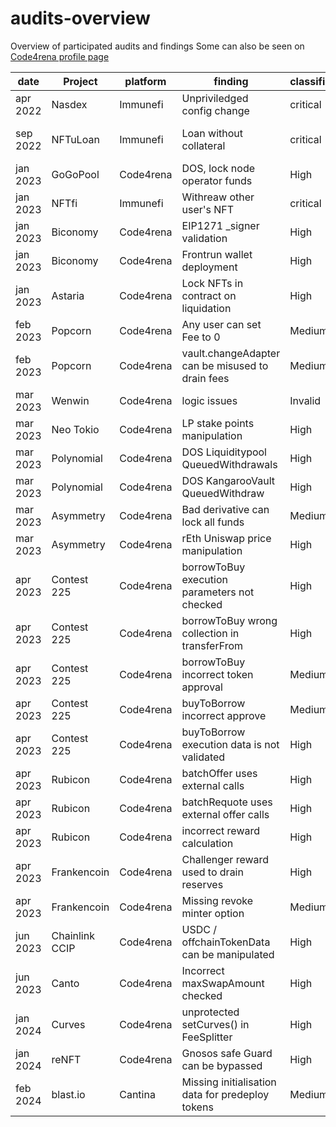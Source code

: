 # audits-overview
Overview of participated audits and findings
Some can also be seen on [Code4rena profile page](https://code4rena.com/@Lirios)

| date | Project | platform | finding | classification | type | link |
| --- | --- | --- | --- | --- | --- | --- |
| apr 2022 | Nasdex | Immunefi | Unpriviledged config change | critical | access control | [contract](https://polygonscan.com/address/0xC01bd61922702D06fA0EA91D2672AEba4Cd7E6d3) |
| sep 2022 | NFTuLoan | Immunefi | Loan without collateral | critical | Incomplete Hash for signature verification | [Imunefi](https://bugs.immunefi.com/dashboard/submission/11692) |
| jan 2023 | GoGoPool | Code4rena | DOS, lock node operator funds  | High | DOS, access control | [Github Issue](https://github.com/code-423n4/2022-12-gogopool-findings/issues/792) |
| jan 2023 | NFTfi | Immunefi | Withreaw other user's NFT | critical | Incorrect ownership check | [contract](https://etherscan.io/address/0x18faa7748Bfd533638Aab95c2E26F4df00614aeb) |
| jan 2023 | Biconomy  | Code4rena | EIP1271 _signer validation | High | EIP1271 _signer validation | [Github issue](https://github.com/code-423n4/2023-01-biconomy-findings/issues/334) |
| jan 2023 | Biconomy | Code4rena | Frontrun wallet deployment | High | frontrun risk | [Github issue](https://github.com/code-423n4/2023-01-biconomy-findings/issues/364) |
| jan 2023 | Astaria | Code4rena | Lock NFTs in contract on liquidation | High | calldata validation | [Github issue](https://github.com/code-423n4/2023-01-astaria-findings/issues/521) |
| feb 2023 | Popcorn | Code4rena | Any user can set Fee to 0 | Medium | input validation | [Github issue](https://github.com/code-423n4/2023-01-popcorn-findings/issues/464) |
| feb 2023 | Popcorn | Code4rena | vault.changeAdapter can be misused to drain fees | Medium | access control | [Github issue](https://github.com/code-423n4/2023-01-popcorn-findings/issues/515) |
| mar 2023 | Wenwin | Code4rena | logic issues | Invalid | logic | [Github issue](https://github.com/code-423n4/2023-03-wenwin-findings/issues/221) |
| mar 2023 | Neo Tokio | Code4rena | LP stake points manipulation | High | precision loss | [Github issue](https://github.com/code-423n4/2023-03-neotokyo-findings/issues/16) |
| mar 2023 | Polynomial | Code4rena | DOS Liquiditypool QueuedWithdrawals | High | logic | [Github issue](https://github.com/code-423n4/2023-03-polynomial-findings/issues/103) |
| mar 2023 | Polynomial | Code4rena | DOS KangarooVault QueuedWithdraw | High | logic | [Github issue](https://github.com/code-423n4/2023-03-polynomial-findings/issues/105) |
| mar 2023 | Asymmetry | Code4rena | Bad derivative can lock all funds | Medium | validation | [Github issue](https://github.com/code-423n4/2023-03-asymmetry-findings/issues/545) |
| mar 2023 | Asymmetry | Code4rena | rEth Uniswap price manipulation | High | uniswap spot price | [Github issue](https://github.com/code-423n4/2023-03-asymmetry-findings/issues/555) |
| apr 2023 | Contest 225 | Code4rena | borrowToBuy execution parameters not checked | High | calldata validation | []() |
| apr 2023 | Contest 225 | Code4rena | borrowToBuy wrong collection in transferFrom | High | logic | []() |
| apr 2023 | Contest 225 | Code4rena | borrowToBuy incorrect token approval | Medium | logic | []() |
| apr 2023 | Contest 225 | Code4rena | buyToBorrow incorrect approve | Medium | logic | []() |
| apr 2023 | Contest 225 | Code4rena | buyToBorrow execution data is not validated | High | calldata validation | []() |
| apr 2023 | Rubicon  | Code4rena | batchOffer uses external calls | High | bad implementation | [Github issue](https://github.com/code-423n4/2023-04-rubicon-findings/issues/624) |
| apr 2023 | Rubicon  | Code4rena | batchRequote uses external offer calls | High | bad implementation  | [Github issue](https://github.com/code-423n4/2023-04-rubicon-findings/issues/775) |
| apr 2023 | Rubicon  | Code4rena | incorrect reward calculation | High | logic | [Github issue](https://github.com/code-423n4/2023-04-rubicon-findings/issues/781) |
| apr 2023 | Frankencoin | Code4rena | Challenger reward used to drain reserves | High | logic | [Github issue](https://github.com/code-423n4/2023-04-frankencoin-findings/issues/458) |
| apr 2023 | Frankencoin | Code4rena | Missing revoke minter option | Medium | logic | [Github issue](https://github.com/code-423n4/2023-04-frankencoin-findings/issues/464) |
| jun 2023 | Chainlink CCIP | Code4rena | USDC / offchainTokenData can be manipulated | High | input validation | [Github issue](https://github.com/code-423n4/2023-05-chainlink-findings/issues/671) |
| jun 2023 | Canto | Code4rena | Incorrect maxSwapAmount checked | High | decimal/precision | [Github issue](https://github.com/code-423n4/2023-06-canto-findings/issues/11) |
| jan 2024 | Curves | Code4rena | unprotected setCurves() in FeeSplitter | High | access control | [Github issue](https://github.com/code-423n4/2024-01-curves-findings/issues/514) |
| jan 2024 | reNFT | Code4rena | Gnosos safe Guard can be bypassed | High | Gnosis safe | [Github issue](https://github.com/code-423n4/2024-01-renft-findings/issues/178) |
| feb 2024 | blast.io | Cantina | Missing initialisation data for predeploy tokens | Medium(?) | geth | - |




